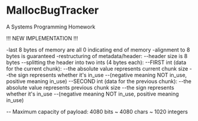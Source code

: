 # MallocBugTracker
A Systems Programming Homework


!!! NEW IMPLEMENTATION !!!

-last 8 bytes of memory are all 0 indicating end of memory
-alignment to 8 bytes is guaranteed
-restructuring of metadata/header:
 --header size is 8 bytes
 --splitting the header into two ints (4 bytes each):
   --FIRST int (data for the current chunk):
     --the absolute value represents current chunk size
     --the sign represents whether it's in_use
       --(negative meaning NOT in_use, positive meaning in_use)
   --SECOND int (data for the previous chunk):
     --the absolute value represents previous chunk size
     --the sign represents whether it's in_use
       --(negative meaning NOT in_use, positive meaning in_use)

-- Maximum capacity of payload: 4080 bits ~ 4080 chars ~ 1020 integers